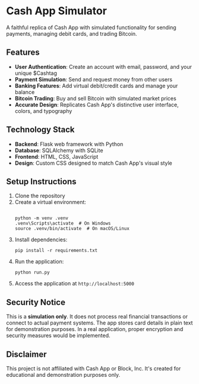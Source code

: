 # Cash App Simulator

A faithful replica of Cash App with simulated functionality for sending payments, managing debit cards, and trading Bitcoin.

## Features

- **User Authentication**: Create an account with email, password, and your unique $Cashtag
- **Payment Simulation**: Send and request money from other users
- **Banking Features**: Add virtual debit/credit cards and manage your balance
- **Bitcoin Trading**: Buy and sell Bitcoin with simulated market prices
- **Accurate Design**: Replicates Cash App's distinctive user interface, colors, and typography

## Technology Stack

- **Backend**: Flask web framework with Python
- **Database**: SQLAlchemy with SQLite
- **Frontend**: HTML, CSS, JavaScript
- **Design**: Custom CSS designed to match Cash App's visual style

## Setup Instructions

1. Clone the repository
2. Create a virtual environment:
   ```cd cash_app_simulator
   
   python -m venv .venv
   .venv\Scripts\activate  # On Windows
   source .venv/bin/activate  # On macOS/Linux
   ```
3. Install dependencies:
   ```
   pip install -r requirements.txt
   ```
4. Run the application:
   ```
   python run.py
   ```
5. Access the application at `http://localhost:5000`

## Security Notice

This is a **simulation only**. It does not process real financial transactions or connect to actual payment systems. The app stores card details in plain text for demonstration purposes. In a real application, proper encryption and security measures would be implemented.

## Disclaimer

This project is not affiliated with Cash App or Block, Inc. It's created for educational and demonstration purposes only.